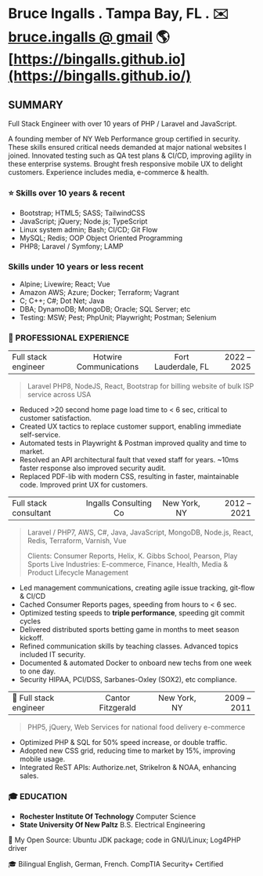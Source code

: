 # Bruce Ingalls . Tampa Bay, FL . ✉️ [bruce.ingalls @ gmail](mailto:bruce.ingalls@gmail.com) 🌎 [https://bingalls.github.io](https://bingalls.github.io/)

## SUMMARY

Full Stack Engineer with over 10 years of PHP / Laravel and JavaScript.

A founding member of NY Web Performance group certified in security. These
skills ensured critical needs demanded at major national websites I  joined.
Innovated testing such as QA test plans & CI/CD, improving agility in these
enterprise systems. Brought fresh responsive mobile UX to delight customers.
Experience includes media, e-commerce & health.

### ⭐️ Skills over 10 years & recent

* Bootstrap; HTML5; SASS; TailwindCSS
* JavaScript; jQuery; Node.js; TypeScript
* Linux system admin; Bash; CI/CD; Git Flow
* MySQL; Redis; OOP Object Oriented Programming
* PHP8; Laravel / Symfony; LAMP

### Skills under 10 years or less recent

* Alpine; Livewire; React; Vue
* Amazon AWS; Azure; Docker; Terraform; Vagrant
* C; C++; C#; Dot Net; Java
* DBA; DynamoDB; MongoDB; Oracle; SQL Server; etc
* Testing: MSW; Pest; PhpUnit; Playwright; Postman; Selenium

### 👔 PROFESSIONAL EXPERIENCE

| | | | |
| :- | :-: | :-: | -: |
|Full stack engineer|Hotwire Communications|Fort Lauderdale, FL|2022 – 2025|

> Laravel PHP8, NodeJS, React, Bootstrap for billing website of bulk ISP
> service across USA

* Reduced \>20 second home page load time to \< 6 sec, critical to customer
    satisfaction.
* Created UX tactics to replace customer support, enabling immediate
    self-service.
* Automated tests in Playwright & Postman improved quality and time to market.
* Resolved an API architectural fault that vexed staff for years. ~10ms faster
    response also improved security audit.
* Replaced PDF-lib with modern CSS, resulting in faster, maintainable code.
    Improved print UX for customers.

| | | | |
| :- | :-: | :-: | -: |
| Full stack consultant | Ingalls Consulting Co | New York, NY | 2012 – 2021 |

> Laravel / PHP7, AWS, C#, Java, JavaScript, MongoDB, Node.js, React, Redis,
    Terraform, Varnish, Vue
>
> Clients: Consumer Reports, Helix, K. Gibbs School, Pearson, Play Sports Live
> Industries: E-commerce, Finance, Health, Media & Product Lifecycle Management

* Led management communications, creating agile issue tracking, git-flow & CI/CD
* Cached Consumer Reports pages, speeding from hours to \< 6 sec.
* Optimized testing speeds to **triple performance**, speeding git commit cycles
* Delivered distributed sports betting game in months to meet season kickoff.
* Refined communication skills by teaching classes.
    Advanced topics included IT security.
* Documented & automated Docker to onboard new techs from one week to one day.
* Security HIPAA, PCI/DSS, Sarbanes-Oxley (SOX2), etc compliance.

| | | | |
| :- | :-: | :-: | -: |
| 👔 Full stack engineer | Cantor Fitzgerald | New York, NY | 2009 – 2011 |

> PHP5, jQuery, Web Services for national food delivery e-commerce

* Optimized PHP & SQL for 50% speed increase, or double traffic.
* Adopted new CSS grid, reducing time to market by 15%, improving mobile usage.
* Integrated ReST APIs: Authorize.net, StrikeIron & NOAA, enhancing sales.

### 🎓 EDUCATION

* **Rochester Institute Of Technology** Computer Science
* **State University Of New Paltz** B.S. Electrical Engineering

🐧 My Open Source: Ubuntu JDK package; code in GNU/Linux; Log4PHP driver

🎓 Bilingual English, German, French. CompTIA Security+ Certified
